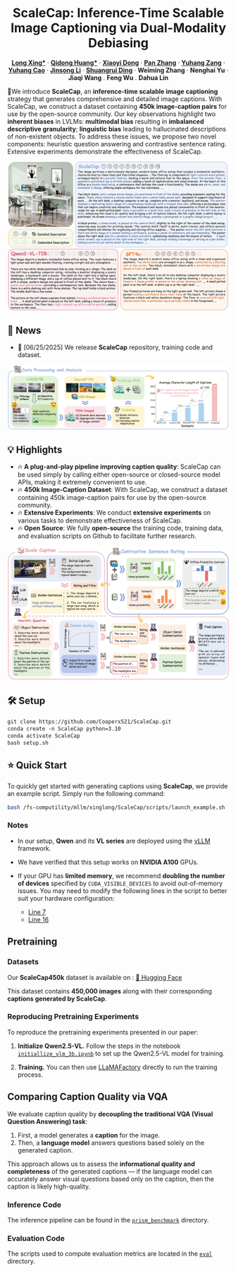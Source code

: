 <p align="center">
<!--   <h1 align="center"><img src="assets/logo.png" width="256"></h1> -->
  <h1 align="center">ScaleCap: Inference-Time Scalable Image Captioning
via Dual-Modality Debiasing</h1>
    <p align="center">
    <a href="https://github.com/Cooperx521"><strong>Long Xing*</strong></a>
    ·
    <a href="https://github.com/shikiw"><strong>Qidong Huang*</strong></a>
    ·
    <a href="https://lightdxy.github.io/"><strong>Xiaoyi Dong</strong></a>
    ·
    <a href="https://panzhang0212.github.io/"><strong>Pan Zhang</strong></a>
    ·
    <a href="https://yuhangzang.github.io/"><strong>Yuhang Zang</strong></a>
    ·
    <a href="https://scholar.google.com/citations?user=sJkqsqkAAAAJ"><strong>Yuhang Cao</strong></a>
    ·
    <a href="https://li-jinsong.github.io/"><strong>Jinsong Li</strong></a>
    ·
    <a href="https://mark12ding.github.io/"><strong>Shuangrui Ding</strong></a>
    ·
    <strong>Weiming Zhang</strong>
    ·
    <strong>Nenghai Yu</strong>
    ·
    <strong>Jiaqi Wang</strong>
    .
    <strong>Feng Wu</strong>
    .
    <strong>Dahua Lin</strong>
  </p>
  <!-- 📖<a href="https://arxiv.org/abs/2503.01785">Paper</a> |
  🤗<a href="https://huggingface.co/collections/laolao77/virft-datasets-67bc271b6f2833eccc0651df">Datasets</a> | 🤗<a href="https://huggingface.co/papers/2503.01785">Daily Paper</a></h3> -->
<div align="center"></div>
<p align="center">
  <p>
🌈We introduce <strong>ScaleCap</strong>, an <strong>inference-time scalable image captioning</strong> strategy that generates comprehensive and detailed image captions. With ScaleCap, we construct a dataset containing <strong>450k image-caption pairs</strong> for use by the open-source community. Our key observations highlight two <strong>inherent biases</strong> in LVLMs: <strong>multimodal bias</strong> resulting in <strong>imbalanced descriptive granularity</strong>; <strong>linguistic bias</strong> leading to hallucinated descriptions of non-existent objects. To address these issues, we propose two novel components: heuristic question answering and contrastive sentence rating. Extensive experiments demonstrate the effectiveness of ScaleCap.

  </p>

<a href="">
  <img src="assets/teaser.png" alt="Logo" >
</a>



## 📢 News
- 🚀 [06/25/2025] We release **ScaleCap** repository, training code and dataset.

<a href="">
  <img src="assets/data.png" alt="Logo" >
</a>

## 💡 Highlights
- 🔥 **A plug-and-play pipeline improving caption quality**: ScaleCap can be used simply by calling either open-source or closed-source model APIs, making it extremely convenient to use.
- 🔥 **450k Image-Caption Dataset**: With ScaleCap, we construct a dataset containing 450k image-caption pairs for use by the open-source community.
- 🔥 **Extensive Experiments**: We conduct **extensive experiments** on various tasks to demonstrate effectiveness of ScaleCap.
- 🔥 **Open Source**: We fully **open-source** the training code, training data, and evaluation scripts on Github to facilitate further research.

<a href="">
  <img src="assets/pipeline.png" alt="Logo" >
</a>

## 🛠️ Setup
```
git clone https://github.com/Cooperx521/ScaleCap.git
conda create -n ScaleCap python=3.10
conda activate ScaleCap
bash setup.sh
```

## ⭐️ Quick Start

To quickly get started with generating captions using **ScaleCap**, we provide an example script. Simply run the following command:

```bash
bash /fs-computility/mllm/xinglong/ScaleCap/scripts/launch_example.sh
```

### Notes

* In our setup, **Qwen** and its **VL series** are deployed using the [vLLM](https://github.com/vllm-project/vllm) framework.
* We have verified that this setup works on **NVIDIA A100** GPUs.
* If your GPU has **limited memory**, we recommend **doubling the number of devices** specified by `CUDA_VISIBLE_DEVICES` to avoid out-of-memory issues.
You may need to modify the following lines in the script to better suit your hardware configuration:

  * [Line 7](https://github.com/Cooperx521/ScaleCap/blob/ae2d1015ebf14c3fd7b389673a11da01119734b6/scripts/launch_example.sh#L7)
  * [Line 16](https://github.com/Cooperx521/ScaleCap/blob/ae2d1015ebf14c3fd7b389673a11da01119734b6/scripts/launch_example.sh#L16)



## Pretraining

### Datasets

Our **ScaleCap450k** dataset is available on :
[🔗 Hugging Face](https://huggingface.co/datasets/long-xing1/ScaleCap-450k)

This dataset contains **450,000 images** along with their corresponding **captions generated by ScaleCap**.

### Reproducing Pretraining Experiments

To reproduce the pretraining experiments presented in our paper:

1. **Initialize Qwen2.5-VL.**
   Follow the steps in the notebook [`initiallize_vlm_3b.ipynb`](https://github.com/Cooperx521/ScaleCap/blob/892ad0682defa37f54833c3c4284a9d9a5c3451e/grocery_file/initiallize_vlm_3b.ipynb) to set up the Qwen2.5-VL model for training.

2. **Training.**
   You can then use [LLaMAFactory](https://github.com/hiyouga/LLaMA-Factory) directly to run the training process.


## Comparing Caption Quality via VQA

We evaluate caption quality by **decoupling the traditional VQA (Visual Question Answering) task**:

1. First, a model generates a **caption** for the image.
2. Then, a **language model** answers questions based solely on the generated caption.

This approach allows us to assess the **informational quality and completeness** of the generated captions — if the language model can accurately answer visual questions based only on the caption, then the caption is likely high-quality.

### Inference Code

The inference pipeline can be found in the [`prism_benchmark`](https://github.com/Cooperx521/ScaleCap/tree/ea96d81f0687044694a2d8a78419d9f6b48e420c/prism_benchmark) directory.

### Evaluation Code

The scripts used to compute evaluation metrics are located in the [`eval`](https://github.com/Cooperx521/ScaleCap/tree/ea96d81f0687044694a2d8a78419d9f6b48e420c/eval) directory.
